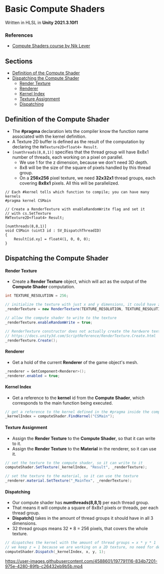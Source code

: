 # Basic Compute Shaders

Written in HLSL in **Unity 2021.3.10f1**

### References

- [Compute Shaders course by Nik Lever](https://www.udemy.com/course/compute-shaders)

## Sections

- [Definition of the Compute Shader](#definition-of-the-compute-shader)
- [Dispatching the Compute Shader](#dispatching-the-compute-shader)
  - [Render Texture](#render-texture)
  - [Renderer](#renderer)
  - [Kernel Index](#kernel-index)
  - [Texture Assignment](#texture-assignment)
  - [Dispatching](#dispatching)

## Definition of the Compute Shader

- The **#pragma** declaration lets the compiler know the function name associated with the kernel definition.
- A Texture 2D buffer is defined as the result of the computation by declaring the `RWTexture2D<float4> Result`.
- `[numthreads(8,8,1)]` specifies that the thread group will have 8x8x1 number of threads, each working on a pixel on parallel.
  - We use 1 for the z dimension, because we don't need 3D depth.
  - 8x8 will be the size of the square of pixels handled by this thread group.
  - On a **256x256** pixel texture, we need **32x32x1** thread groups, each covering **8x8x1** pixels. All this will be parallelized.

```hlsl
// Each #kernel tells which function to compile; you can have many kernels
#pragma kernel CSMain

// Create a RenderTexture with enableRandomWrite flag and set it
// with cs.SetTexture
RWTexture2D<float4> Result;

[numthreads(8,8,1)]
void CSMain (uint3 id : SV_DispatchThreadID)
{
    Result[id.xy] = float4(1, 0, 0, 0);
}
```

## Dispatching the Compute Shader

#### Render Texture

- Create a **Render Texture** object, which will act as the output of the **Compute Shader** computation.

```cs
int TEXTURE_RESOLUTION = 256;

// initialize the texture with just x and y dimensions, it could have z depth
_renderTexture = new RenderTexture(TEXTURE_RESOLUTION, TEXTURE_RESOLUTION, 0);

// allow the compute shader to write to the texture
_renderTexture.enableRandomWrite = true;

// RenderTexture constructor does not actually create the hardware texture
// https://docs.unity3d.com/ScriptReference/RenderTexture.Create.html
_renderTexture.Create();
```

#### Renderer

- Get a hold of the current **Renderer** of the game object's mesh.

```cs
_renderer = GetComponent<Renderer>();
_renderer.enabled = true;
```

#### Kernel Index

- Get a reference to the **kernel** id from the **Compute Shader**, which corresponds to the main function being executed.

```cs
// get a reference to the kernel defined in the #pragma inside the compute shader
_kernelIndex = computeShader.FindKernel("CSMain");
```

#### Texture Assignment

- Assign the **Render Texture** to the **Compute Shader**, so that it can write to it.
- Assign the **Render Texture** to the **Material** in the renderer, so it can use it.

```cs
// set the texture to the compute shader, so it can write to it
computeShader.SetTexture(_kernelIndex, "Result", _renderTexture);

// set the texture to the material, so it can use the texture
_renderer.material.SetTexture("_MainTex", _renderTexture);
```

#### Dispatching

- Our compute shader has **numthreads(8,8,1)** per each thread group.
- That means it will compute a square of 8x8x1 pixels or threads, per each thread group.
- **Dispatch()** takes in the amount of thread groups it should have in all 3 dimensions.
- 32 thread groups means 32 \* 8 = 256 pixels, that covers the whole texture.

```cs
// dispatches the kernel with the amount of thread groups = x * y * 1
// we keep z = 1 because we are working on a 2D texture, no need for depth
computeShader.Dispatch(_kernelIndex, x, y, 1);
```

<!-- 1.mp4 -->

https://user-images.githubusercontent.com/4588601/197791116-834b7201-975e-4280-89fb-c26432eb9b5b.mp4
